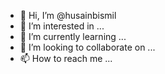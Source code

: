 - 👋 Hi, I’m @husainbismil
- 👀 I’m interested in ...
- 🌱 I’m currently learning ...
- 💞️ I’m looking to collaborate on ...
- 📫 How to reach me ...

<!---
husainbismil/husainbismil is a ✨ special ✨ repository because its `README.md` (this file) appears on your GitHub profile.
You can click the Preview link to take a look at your changes.
--->
